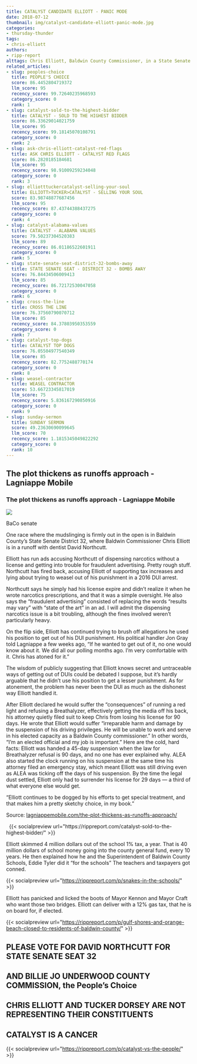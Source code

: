 ```yaml
---
title: CATALYST CANDIDATE ELLIOTT - PANIC MODE
date: 2018-07-12
thumbnail: img/catalyst-candidate-elliott-panic-mode.jpg
categories:
- thursday-thunder
tags:
- chris-elliott
authors:
- ripp-report
alttags: Chris Elliott, Baldwin County Commissioner, in a State Senate runoff election campaign photo
related_articles:
- slug: peoples-choice
  title: PEOPLE'S CHOICE
  score: 86.4452804719372
  llm_score: 95
  recency_score: 99.72640235968593
  category_score: 0
  rank: 1
- slug: catalyst-sold-to-the-highest-bidder
  title: CATALYST - SOLD TO THE HIGHEST BIDDER
  score: 86.33629014021759
  llm_score: 95
  recency_score: 99.18145070108791
  category_score: 0
  rank: 2
- slug: ask-chris-elliott-catalyst-red-flags
  title: ASK CHRIS ELLIOTT - CATALYST RED FLAGS
  score: 86.2820185184681
  llm_score: 95
  recency_score: 98.91009259234048
  category_score: 0
  rank: 3
- slug: elliotttuckercatalyst-selling-your-soul
  title: ELLIOTT>TUCKER>CATALYST - SELLING YOUR SOUL
  score: 83.98748877687456
  llm_score: 95
  recency_score: 87.43744388437275
  category_score: 0
  rank: 4
- slug: catalyst-alabama-values
  title: CATALYST - ALABAMA VALUES
  score: 79.50237304520383
  llm_score: 89
  recency_score: 86.01186522601911
  category_score: 0
  rank: 5
- slug: state-senate-seat-district-32-bombs-away
  title: STATE SENATE SEAT - DISTRICT 32 - BOMBS AWAY
  score: 76.84434506009413
  llm_score: 85
  recency_score: 86.72172530047058
  category_score: 0
  rank: 6
- slug: cross-the-line
  title: CROSS THE LINE
  score: 76.37560790070712
  llm_score: 85
  recency_score: 84.37803950353559
  category_score: 0
  rank: 7
- slug: catalyst-top-dogs
  title: CATALYST TOP DOGS
  score: 76.05504977540349
  llm_score: 85
  recency_score: 82.7752488770174
  category_score: 0
  rank: 8
- slug: weasel-contractor
  title: WEASEL CONTRACTOR
  score: 53.66723345817019
  llm_score: 75
  recency_score: 5.836167290850916
  category_score: 0
  rank: 9
- slug: sunday-sermon
  title: SUNDAY SERMON
  score: 49.23630690099645
  llm_score: 70
  recency_score: 1.1815345049822292
  category_score: 0
  rank: 10
---
```

<div class="link-preview">

## The plot thickens as runoffs approach - Lagniappe Mobile

### The plot thickens as runoffs approach - Lagniappe Mobile

![](https://lagniappemobile.com/wp-content/uploads/2016/11/DTT-1280x640.jpg)

BaCo senate

One race where the mudslinging is firmly out in the open is in Baldwin County’s State Senate District 32, where Baldwin Commissioner Chris Elliott is in a runoff with dentist David Northcutt.

Elliott has run ads accusing Northcutt of dispensing narcotics without a license and getting into trouble for fraudulent advertising. Pretty rough stuff. Northcutt has fired back, accusing Elliott of supporting tax increases and lying about trying to weasel out of his punishment in a 2016 DUI arrest.

Northcutt says he simply had his license expire and didn’t realize it when he wrote narcotics prescriptions, and that it was a simple oversight. He also says the “fraudulent advertising” consisted of replacing the words “results may vary” with “state of the art” in an ad. I will admit the dispensing narcotics issue is a bit troubling, although the fines involved weren’t particularly heavy.

On the flip side, Elliott has continued trying to brush off allegations he used his position to get out of his DUI punishment. His political handler Jon Gray told Lagniappe a few weeks ago, “If he wanted to get out of it, no one would know about it. We did all our polling months ago. I’m very comfortable with it. Chris has atoned for it.”

The wisdom of publicly suggesting that Elliott knows secret and untraceable ways of getting out of DUIs could be debated I suppose, but it’s hardly arguable that he didn’t use his position to get a lesser punishment. As for atonement, the problem has never been the DUI as much as the dishonest way Elliott handled it.

After Elliott declared he would suffer the “consequences” of running a red light and refusing a Breathalyzer, effectively getting the media off his back, his attorney quietly filed suit to keep Chris from losing his license for 90 days. He wrote that Elliott would suffer “irreparable harm and damage by the suspension of his driving privileges. He will be unable to work and serve in his elected capacity as a Baldwin County commissioner.” In other words, “I’m an elected official and my job is important.” Here are the cold, hard facts: Elliott was handed a 45-day suspension when the law for Breathalyzer refusal is 90 days, and no one has ever explained why. ALEA also started the clock running on his suspension at the same time his attorney filed an emergency stay, which meant Elliott was still driving even as ALEA was ticking off the days of his suspension. By the time the legal dust settled, Elliott only had to surrender his license for 29 days — a third of what everyone else would get.

“Elliott continues to be dogged by his efforts to get special treatment, and that makes him a pretty sketchy choice, in my book.”

Source: [lagniappemobile.com/the-plot-thickens-as-runoffs-approach/](https://lagniappemobile.com/the-plot-thickens-as-runoffs-approach/)

</div>
 
{{< socialpreview url="https://rippreport.com/catalyst-sold-to-the-highest-bidder/" >}}

Elliott skimmed 4 million dollars out of the school 1% tax, a year. That is 40 million dollars of school money going into the county general fund, every 10 years. He then explained how he and the Superintendent of Baldwin County Schools, Eddie Tyler did it “for the schools” The teachers and taxpayers got conned.

{{< socialpreview url="https://rippreport.com/p/snakes-in-the-schools/" >}}

Elliott has panicked and licked the boots of Mayor Kennon and Mayor Craft who want those two bridges. Elliott can deliver with a 12% gas tax, that he is on board for, if elected.

{{< socialpreview url="https://rippreport.com/p/gulf-shores-and-orange-beach-closed-to-residents-of-baldwin-county/" >}}

## PLEASE VOTE FOR DAVID NORTHCUTT FOR STATE SENATE SEAT 32

## AND BILLIE JO UNDERWOOD COUNTY COMMISSION, the People’s Choice

## CHRIS ELLIOTT AND TUCKER DORSEY ARE NOT REPRESENTING THEIR CONSTITUENTS

## CATALYST IS A CANCER

{{< socialpreview url="https://rippreport.com/p/catalyst-vs-the-people/" >}}
